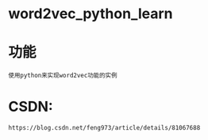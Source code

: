 # word2vec_python_learn
# 功能
	使用python来实现word2vec功能的实例
# CSDN: 
	https://blog.csdn.net/feng973/article/details/81067688
